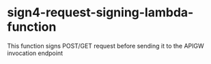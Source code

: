 # sign4-request-signing-lambda-function
This function signs POST/GET request before sending it to the APIGW invocation endpoint
